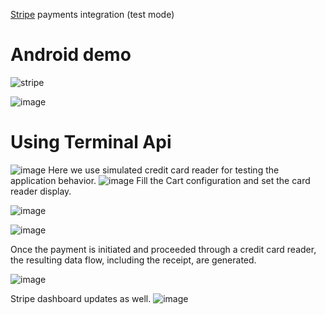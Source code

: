 [Stripe](https://dashboard.stripe.com) payments integration (test mode)
# Android demo

![stripe](https://github.com/A1xarT/android-stripe-payments/assets/40519032/f507fde1-720d-4092-bf15-c10900df1e86)

![image](https://github.com/A1xarT/android-stripe-payments/assets/40519032/a356fca1-8462-4de0-bd93-8c04d9aedc85)

# Using Terminal Api
![image](https://github.com/A1xarT/android-stripe-payments/assets/40519032/3ca1a498-529a-4de4-b84c-fc49ca55c188)
Here we use simulated credit card reader for testing the application behavior.
![image](https://github.com/A1xarT/android-stripe-payments/assets/40519032/8beebf08-d9d3-4b98-93b1-07acb5509a0b)
Fill the Cart configuration and set the card reader display.

![image](https://github.com/A1xarT/android-stripe-payments/assets/40519032/56c080fc-37aa-417b-8a1c-eebb43b1ec09)

![image](https://github.com/A1xarT/android-stripe-payments/assets/40519032/4d8c9c8c-0112-4ecd-8396-152485cd3e87)

Once the payment is initiated and proceeded through a credit card reader, the resulting data flow, including the receipt, are generated.

![image](https://github.com/A1xarT/android-stripe-payments/assets/40519032/3bd0bcd8-6027-4e61-9de5-4cc9f2ec78c1)

Stripe dashboard updates as well.
![image](https://github.com/A1xarT/android-stripe-payments/assets/40519032/1a40da8d-6813-446c-8b2a-7c76fbcf1568)
